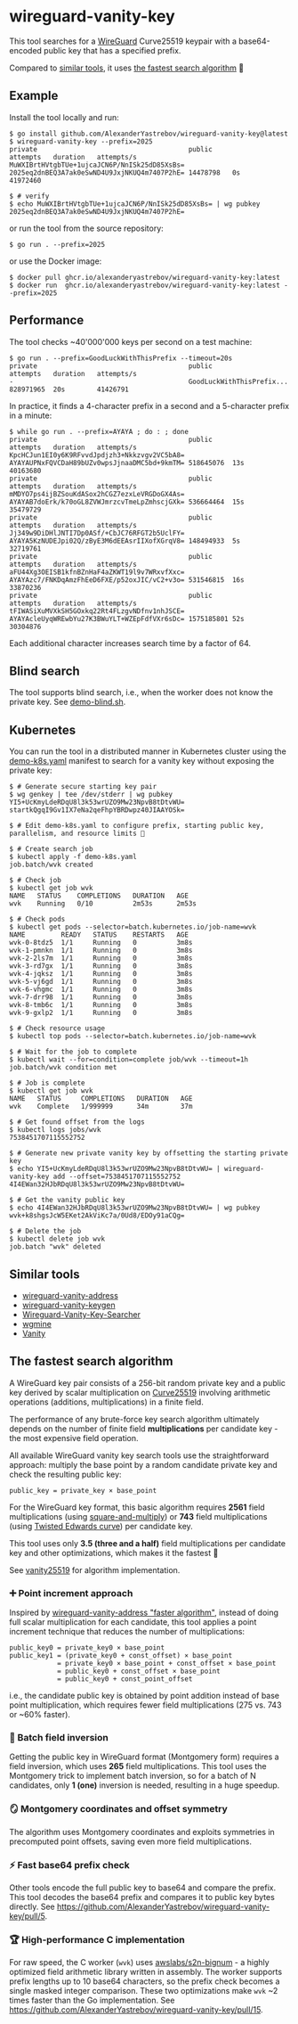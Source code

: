 # wireguard-vanity-key

This tool searches for a [WireGuard](https://www.wireguard.com/) Curve25519 keypair
with a base64-encoded public key that has a specified prefix.

Compared to [similar tools](#similar-tools), it uses [the fastest search algorithm](#the-fastest-search-algorithm) 🚀

## Example

Install the tool locally and run:
```console
$ go install github.com/AlexanderYastrebov/wireguard-vanity-key@latest
$ wireguard-vanity-key --prefix=2025
private                                      public                                       attempts   duration   attempts/s
MuWXIBrtHVtgbTUe+1ujcaJCN6P/NnISk25dD85XsBs= 2025eq2dnBEQ3A7ak0eSwND4U9JxjNKUQ4m7407P2hE= 14478798   0s         41972460

$ # verify
$ echo MuWXIBrtHVtgbTUe+1ujcaJCN6P/NnISk25dD85XsBs= | wg pubkey
2025eq2dnBEQ3A7ak0eSwND4U9JxjNKUQ4m7407P2hE=
```

or run the tool from the source repository:
```console
$ go run . --prefix=2025
```

or use the Docker image:
```console
$ docker pull ghcr.io/alexanderyastrebov/wireguard-vanity-key:latest
$ docker run  ghcr.io/alexanderyastrebov/wireguard-vanity-key:latest --prefix=2025
```

## Performance

The tool checks ~40'000'000 keys per second on a test machine:

```console
$ go run . --prefix=GoodLuckWithThisPrefix --timeout=20s
private                                      public                                       attempts   duration   attempts/s
-                                            GoodLuckWithThisPrefix...                    828971965  20s        41426791
```

In practice, it finds a 4-character prefix in a second and a 5-character prefix in a minute:
```console
$ while go run . --prefix=AYAYA ; do : ; done
private                                      public                                       attempts   duration   attempts/s
KpcHCJun1EI0y6K9RFvvdJpdjzh3+Nkkzvgv2VC5bA8= AYAYAUPNxFQVCDaH89bUZv0wpsJjnaaDMC5bd+9kmTM= 518645076  13s        40163680
private                                      public                                       attempts   duration   attempts/s
mMDYO7ps4ijBZSouKdASox2hCGZ7ezxLeVRGDoGX4As= AYAYAB7doErk/k70oGL8ZVWJmrzcvTmeLpZmhscjGXk= 536664464  15s        35479729
private                                      public                                       attempts   duration   attempts/s
Jj349w9DiDHlJNTI7Dp0ASf/+CbJC76RFGT2b5UclFY= AYAYA5KzNUDEJpi02Q/zByE3M6dEEAsrIIXofXGrqV8= 148494933  5s         32719761
private                                      public                                       attempts   duration   attempts/s
aFU44Xg3OEISB1kfnBZnHaF4aZKWT19l9v7WRxvfXxc= AYAYAzc7/FNKDqAmzFhEeD6FXE/p52oxJIC/vC2+v3o= 531546815  16s        33870236
private                                      public                                       attempts   duration   attempts/s
tFIWASiXuMVXkSH5GOxkq22Rt4FLzgvNDfnv1nhJSCE= AYAYAcleUyqWREwbYu27K3BWuYLT+WZEpFdfVXr6sDc= 1575185801 52s        30304876
```

Each additional character increases search time by a factor of 64.

## Blind search

The tool supports blind search, i.e., when the worker does not know the private key. See [demo-blind.sh](demo-blind.sh).

## Kubernetes

You can run the tool in a distributed manner in Kubernetes cluster using the [demo-k8s.yaml](demo-k8s.yaml) manifest
to search for a vanity key without exposing the private key:

```console
$ # Generate secure starting key pair
$ wg genkey | tee /dev/stderr | wg pubkey
YI5+UcKmyLdeRDqU8l3k53wrUZO9Mw23NpvB8tDtvWU=
startkQgqI9Gv1IX7eNa2qeFhpYBRDwpz40JIAAYOSk=

$ # Edit demo-k8s.yaml to configure prefix, starting public key, parallelism, and resource limits 💸

$ # Create search job
$ kubectl apply -f demo-k8s.yaml
job.batch/wvk created

$ # Check job
$ kubectl get job wvk
NAME   STATUS    COMPLETIONS   DURATION   AGE
wvk    Running   0/10          2m53s      2m53s

$ # Check pods
$ kubectl get pods --selector=batch.kubernetes.io/job-name=wvk
NAME         READY   STATUS    RESTARTS   AGE
wvk-0-8tdz5  1/1     Running   0          3m8s
wvk-1-pmnkn  1/1     Running   0          3m8s
wvk-2-2ls7m  1/1     Running   0          3m8s
wvk-3-rd7gx  1/1     Running   0          3m8s
wvk-4-jqksz  1/1     Running   0          3m8s
wvk-5-vj6gd  1/1     Running   0          3m8s
wvk-6-vhgmc  1/1     Running   0          3m8s
wvk-7-drr98  1/1     Running   0          3m8s
wvk-8-tmb6c  1/1     Running   0          3m8s
wvk-9-gxlp2  1/1     Running   0          3m8s

$ # Check resource usage
$ kubectl top pods --selector=batch.kubernetes.io/job-name=wvk

$ # Wait for the job to complete
$ kubectl wait --for=condition=complete job/wvk --timeout=1h
job.batch/wvk condition met

$ # Job is complete
$ kubectl get job wvk
NAME   STATUS     COMPLETIONS   DURATION   AGE
wvk    Complete   1/999999      34m        37m

$ # Get found offset from the logs
$ kubectl logs jobs/wvk
7538451707115552752

$ # Generate new private vanity key by offsetting the starting private key
$ echo YI5+UcKmyLdeRDqU8l3k53wrUZO9Mw23NpvB8tDtvWU= | wireguard-vanity-key add --offset=7538451707115552752
4I4EWan32HJbRDqU8l3k53wrUZO9Mw23NpvB8tDtvWU=

$ # Get the vanity public key
$ echo 4I4EWan32HJbRDqU8l3k53wrUZO9Mw23NpvB8tDtvWU= | wg pubkey
wvk+k8shgsJcW5EKet2AkViKc7a/0Ud8/EDOy91aCQg=

$ # Delete the job
$ kubectl delete job wvk
job.batch "wvk" deleted
```

## Similar tools

* [wireguard-vanity-address](https://github.com/warner/wireguard-vanity-address)
* [wireguard-vanity-keygen](https://github.com/axllent/wireguard-vanity-keygen)
* [Wireguard-Vanity-Key-Searcher](https://github.com/volleybus/Wireguard-Vanity-Key-Searcher)
* [wgmine](https://github.com/thatsed/wgmine)
* [Vanity](https://github.com/samuel-lucas6/Vanity)

## The fastest search algorithm

A WireGuard key pair consists of a 256-bit random private key and a public key derived by scalar multiplication on [Curve25519](https://en.wikipedia.org/wiki/Curve25519) involving arithmetic operations (additions, multiplications) in a finite field.

The performance of any brute-force key search algorithm ultimately depends on the number of finite field **multiplications**
per candidate key - the most expensive field operation.

All available WireGuard vanity key search tools use the straightforward approach:
multiply the base point by a random candidate private key and check the resulting public key:
```
public_key = private_key × base_point
```
For the WireGuard key format, this basic algorithm requires **2561** field multiplications (using [square-and-multiply](https://github.com/golang/go/commit/e005cdc62081130117a3fa30d01cd28ee076ed93)) or **743** field multiplications (using [Twisted Edwards curve](https://github.com/FiloSottile/edwards25519/commit/2941d4c8cdacb392a1b39f85adafaeae65bb50f6)) per candidate key.

This tool uses only **3.5 (three and a half)** field multiplications per candidate key and other optimizations, which makes it the fastest 🚀

See [vanity25519](https://github.com/AlexanderYastrebov/vanity25519) for algorithm implementation.

### ➕ Point increment approach

Inspired by [wireguard-vanity-address "faster algorithm"](https://github.com/warner/wireguard-vanity-address/pull/15),
instead of doing full scalar multiplication for each candidate, this tool applies a point increment technique that reduces the number of multiplications:
```
public_key0 = private_key0 × base_point
public_key1 = (private_key0 + const_offset) × base_point
            = private_key0 × base_point + const_offset × base_point
            = public_key0 + const_offset × base_point
            = public_key0 + const_point_offset
```
i.e., the candidate public key is obtained by point addition instead of base point multiplication,
which requires fewer field multiplications (275 vs. 743 or ~60% faster).

### 🧮 Batch field inversion

Getting the public key in WireGuard format (Montgomery form) requires a field inversion, which uses **265** field multiplications.
This tool uses the Montgomery trick to implement batch inversion, so for a batch of N candidates,
only **1 (one)** inversion is needed, resulting in a huge speedup.

### 🪞 Montgomery coordinates and offset symmetry

The algorithm uses Montgomery coordinates and exploits symmetries in precomputed point offsets,
saving even more field multiplications.

### ⚡ Fast base64 prefix check

Other tools encode the full public key to base64 and compare the prefix. This tool decodes the base64 prefix and compares it to public key bytes directly. See https://github.com/AlexanderYastrebov/wireguard-vanity-key/pull/5.

### 🏆 High-performance C implementation

For raw speed, the C worker (`wvk`) uses [awslabs/s2n-bignum](https://github.com/awslabs/s2n-bignum) -
a highly optimized field arithmetic library written in assembly.
The worker supports prefix lengths up to 10 base64 characters, so the prefix check becomes a single masked integer comparison.
These two optimizations make `wvk` ~2 times faster than the Go implementation.
See https://github.com/AlexanderYastrebov/wireguard-vanity-key/pull/15.
